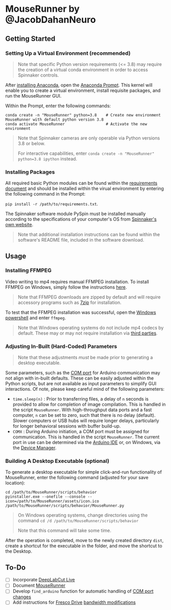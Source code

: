 # MouseRunner by @JacobDahanNeuro

## Getting Started


### Setting Up a Virtual Environment (recommended)

> Note that specific Python version requirements (<= 3.8) may require the creation of a virtual conda environment in order to access Spinnaker controls.

After [installing Anaconda](https://www.anaconda.com/products/individual), open the [Anaconda Prompt](https://docs.anaconda.com/anaconda/user-guide/getting-started/). This kernel will enable you to create a virtual environment, install requisite packages, and run the MouseRunner GUI.

Within the Prompt, enter the following commands:

```
conda create -n "MouseRunner" python=3.8    # Create new environment MouseRunner with default python version 3.8
conda activate MouseRunner                  # Activate the new environment
```

> Note that Spinnaker cameras are only operable via Python versions 3.8 or below.
> 
> For interactive capabilities, enter `conda create -n "MouseRunner" python=3.8 ipython` instead.

### Installing Packages
All required basic Python modules can be found within the [requirements document](requirements.txt) and should be installed within the virual environment by entering the following command in the Prompt: 

```pip install -r /path/to/requirements.txt```.

The Spinnaker software module PySpin must be installed manually according to the specifications of your computer's OS from [Spinnaker's own website](https://www.flir.eu/products/spinnaker-sdk/).

> Note that additional installation instructions can be found within the software's README file, included in the software download.

## Usage

### Installing FFMPEG
Video writing to mp4 requires manual FFMPEG installation. To install FFMPEG on Windows, simply follow the instructions [here](https://www.geeksforgeeks.org/how-to-install-ffmpeg-on-windows/).

> Note that FFMPEG downloads are zipped by default and will require accessory programs such as [7zip](https://www.7-zip.org/download.html) for installation.

To test that the FFMPEG installation was successful, open the [Windows powershell](https://docs.microsoft.com/en-us/powershell/scripting/overview?view=powershell-7.2) and enter `ffmpeg`.

> Note that Windows operating systems do not include mp4 codecs by default. These may or may not require installation via [third parties](http://codecguide.com/download_k-lite_codec_pack_basic.htm).

### Adjusting In-Built (Hard-Coded) Parameters
> Note that these adjustments _must_ be made prior to generating a desktop executable.

Some parameters, such as the [COM port](https://en.wikipedia.org/wiki/COM_(hardware_interface)) for Arduino communication may not align with in-built defaults. These can be easily adjusted within the Python scripts, but are not available as input parameters to simplify GUI interactions. Of note, please keep careful mind of the following parameters:
- `time.sleep(n)` : Prior to transferring files, a delay of `n` seconds is provided to allow for completion of image compilation. This is handled in the script `MouseRunner`. With high-throughput data ports and a fast computer, `n` can be set to zero, such that there is no delay (default). Slower computers or USB hubs will require longer delays, particularly for longer behavioral sessions with buffer build-up.
- `COMX` : During Arduino initiation, a COM port must be assigned for communication. This is handled in the script `MouseRunner`. The current port in use can be determined via the [Arduino IDE](https://support.arduino.cc/hc/en-us/articles/4406856349970-Find-the-port-your-board-is-connected-to) or, on Windows, via the [Device Manager](https://www.mathworks.com/help/supportpkg/arduinoio/ug/find-arduino-port-on-windows-mac-and-linux.html).

### Building A Desktop Executable (optional)

To generate a desktop executable for simple click-and-run functionality of MouseRunner, enter the following command (adjusted for your save location):

```
cd /path/to/MouseRunner/scripts/behavior
pyinstaller.exe --onefile --console --icon=/path/to/MouseRunner/assets/icon.ico /path/to/MouseRunner/scripts/behavior/MouseRunner.py
```

> On Windows operating systems, change directories using the command `cd /d /path/to/MouseRunner/scripts/behavior`
> 
> Note that this command will take some time.

After the operation is completed, move to the newly created directory `dist`, create a shortcut for the executable in the folder, and move the shortcut to the Desktop. 

## To-Do

- [ ] Incorporate [DeepLabCut Live](https://github.com/DeepLabCut/DeepLabCut-live)
- [ ] Document [MouseRunner](https://github.com/JacobDahanNeuro/MouseRunner/blob/main/scripts/behavior/MouseRunner.py)
- [ ] Develop `find_arduino` function for automatic handling of [COM port changes](https://stackoverflow.com/questions/24214643/python-to-automatically-select-serial-ports-for-arduino)
- [ ] Add instructions for [Fresco Drive](https://www.flir.com/support-center/iis/machine-vision/knowledge-base/usb-3.1-cameras-with-fresco-driver-limited-to-6-mb) [bandwidth modifications](http://www.uninstallhelps.com/how-to-uninstall-fresco-logic-usb3-0-host-controller.html) 
